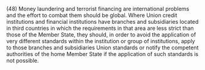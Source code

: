(48) Money laundering and terrorist financing are international problems and the effort to combat them should be global. Where Union credit institutions and financial institutions have branches and subsidiaries located in third countries in which the requirements in that area are less strict than those of the Member State, they should, in order to avoid the application of very different standards within the institution or group of institutions, apply to those branches and subsidiaries Union standards or notify the competent authorities of the home Member State if the application of such standards is not possible.